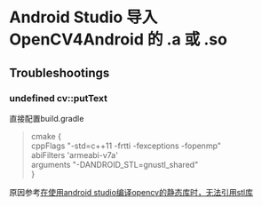 # Android Studio 导入 OpenCV4Android 的 .a 或 .so
## Troubleshootings
### undefined cv::putText
直接配置build.gradle  
>cmake {  
  cppFlags "-std=c++11 -frtti -fexceptions -fopenmp"  
  abiFilters 'armeabi-v7a'  
  arguments "-DANDROID_STL=gnustl_shared"  
}  

原因参考[在使用android studio编译opencv的静态库时，无法引用stl库](https://github.com/nonelittlesong/study-opencv/wiki/opencv-in-android)
